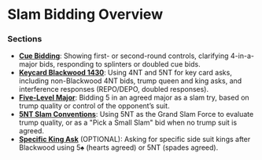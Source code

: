 # Slam Bidding Overview

### Sections
- **[Cue Bidding](cue-bidding.md)**: Showing first- or second-round controls, clarifying 4-in-a-major bids, responding to splinters or doubled cue bids.
- **[Keycard Blackwood 1430](blackwood.md)**: Using 4NT and 5NT for key card asks, including non-Blackwood 4NT bids, trump queen and king asks, and interference responses (REPO/DEPO, doubled responses).
- **[Five-Level Major](five-level-major.md)**: Bidding 5 in an agreed major as a slam try, based on trump quality or control of the opponent’s suit.
- **[5NT Slam Conventions](five-nt-slam-conventions.md)**: Using 5NT as the Grand Slam Force to evaluate trump quality, or as a "Pick a Small Slam" bid when no trump suit is agreed.
- **[Specific King Ask](specific-king-ask.md)** (OPTIONAL): Asking for specific side suit kings after Blackwood using 5♠ (hearts agreed) or 5NT (spades agreed).